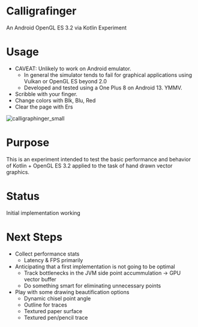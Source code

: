 Calligrafinger
==============
An Android OpenGL ES 3.2 via Kotlin Experiment

Usage
=====
* CAVEAT: Unlikely to work on Android emulator.
    * In general the simulator tends to fail for graphical applications using Vulkan or OpenGL ES beyond 2.0
    * Developed and tested using a One Plus 8 on Android 13. YMMV.
* Scribble with your finger.
* Change colors with Blk, Blu, Red
* Clear the page with Ers

![calligraphinger_small](https://github.com/user-attachments/assets/db8dabe4-53d5-4d23-b720-a8d5b6c63b59)

Purpose
=======
This is an experiment intended to test the basic performance and behavior of Kotlin + OpenGL ES 3.2
applied to the task of hand drawn vector graphics.

Status
======
Initial implementation working

Next Steps
==========
* Collect performance stats
    * Latency & FPS primarily
* Anticipating that a first implementation is not going to be optimal
    * Track bottlenecks in the JVM side point accummulation -> GPU vector buffer
    * Do something smart for eliminating unnecessary points
 * Play with some drawing beautification options
    * Dynamic chisel point angle
    * Outline for traces
    * Textured paper surface
    * Textured pen/pencil trace
